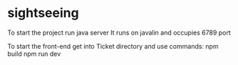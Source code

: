 # sightseeing
To start the project run java server
It runs on javalin and occupies 6789 port

To start the front-end get into Ticket directory and use commands:
npm build
npm run dev

